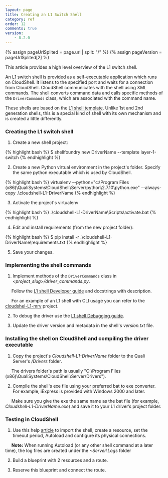 ```yaml
---
layout: page
title: Creating an L1 Switch Shell
category: ref
order: 12
comments: true
version:
    - 8.2.0
---
```


{% assign pageUrlSplited = page.url | split: "/" %}
{% assign pageVersion = pageUrlSplited[2] %}

This article provides a high level overview of the L1 switch shell.

An L1 switch shell is provided as a self-executable application which runs on CloudShell.
It listens to the specified port and waits for a connection from CloudShell. CloudShell communicates with the shell using XML commands. The shell converts command data and calls specific methods of the `DriverCommands` class, which are associated with the command name.

These shells are based on the <a href="https://github.com/QualiSystems/shell-L1-template" target="_blank">L1 shell template</a>. Unlike 1st and 2nd generation shells, this is a special kind of shell with its own mechanism and is created a little differently.

### Creating the L1 switch shell

1) Create a new shell project:

{% highlight bash %}
$ shellfoundry new DriverName --template layer-1-switch
{% endhighlight %}

2) Create a new Python virtual environment in the project's folder. Specify the same python executable which is used by CloudShell.

{% highlight bash %}
virtualenv --python="c:\Program Files (x86)\QualiSystems\CloudShell\Server\python\2.7.10\python.exe" --always-copy .\cloudshell-L1-DriverName
{% endhighlight %}

3) Activate the project's virtualenv

{% highlight bash %}
.\cloudshell-L1-DriverName\Scripts\activate.bat
{% endhighlight %}

4) Edit and install requirements (from the new project folder):

{% highlight bash %}
$ pip install -r .\cloudshell-L1-DriverName\requirements.txt
{% endhighlight %}

5) Save your changes.

### Implementing the shell commands

1) Implement methods of the `DriverCommands` class in *<project_slug>/driver_commands.py*.

&nbsp;&nbsp;&nbsp;&nbsp;&nbsp;Follow the <a href="https://github.com/QualiSystems/shell-L1-template/blob/dev/DEVGUIDE.md" target="_blank">L1 shell Developer guide</a> and docstrings with description. 

&nbsp;&nbsp;&nbsp;&nbsp;&nbsp;For an example of an L1 shell with CLI usage you can refer to the <a href="https://github.com/QualiSystems/cloudshell-L1-mrv" target="_blank">cloudshel-L1-mrv</a> project. 

2) To debug the driver use the <a href="https://github.com/QualiSystems/shell-L1-template/blob/dev/DEBUGGING.md" target="_blank">L1 shell Debugging guide</a>.

3) Update the driver version and metadata in the shell's *version.txt* file.

### Installing the shell on CloudShell and compiling the driver executable

1) Copy the project's *Cloudshell-L1-DriverName* folder to the Quali Server's */Drivers* folder.

&nbsp;&nbsp;&nbsp;&nbsp;&nbsp;The drivers folder's path is usually "C:\Program Files (x86)\QualiSystems\CloudShell\Server\Drivers").

2) Compile the shell's exe file using your preferred bat to exe converter. For example, iExpress is provided with Windows 2000 and later. 

&nbsp;&nbsp;&nbsp;&nbsp;&nbsp;Make sure you give the exe the same name as the bat file (for example, *Cloudshell-L1-DriverName.exe*) and save it to your L1 driver’s project folder.

### Testing in CloudShell

1) Use this help <a href="http://help.quali.com/Online%20Help/8.1/Portal/Content/Admn/Cnct-Ctrl-L1-Swch.htm" target="_blank">article</a> to import the shell, create a resource, set the timeout period, Autoload and configure its physical connections.

&nbsp;&nbsp;&nbsp;&nbsp;&nbsp;**Note:** When running Autoload (or any other shell command at a later time), the log files are created under the *~Server\Logs* folder

2) Build a blueprint with 2 resources and a route.

3) Reserve this blueprint and connect the route.